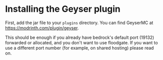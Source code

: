 # Installing the Geyser plugin

First, add the jar file to your `plugins` directory. You can find GeyserMC at
<https://modrinth.com/plugin/geyser>.

This should be enough if you already have bedrock's default port (19132)
forwarded or allocated, and you don't want to use floodgate. If you want to use
a different port number (for example, on shared hosting) please read on.

